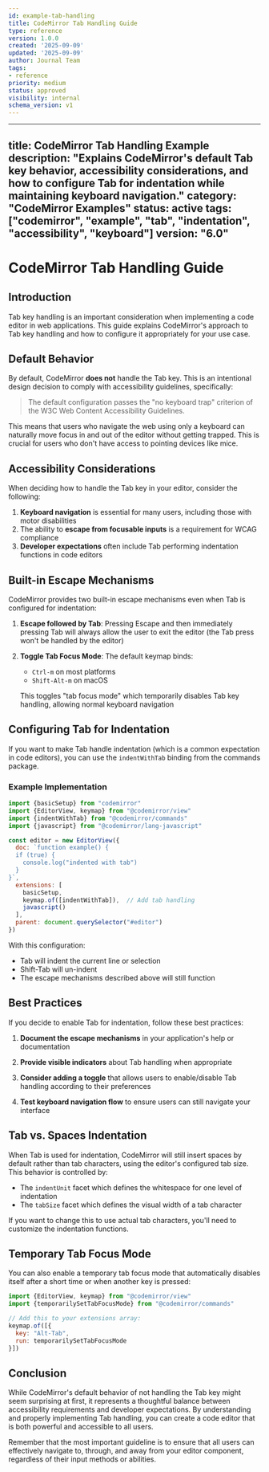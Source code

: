```yaml
---
id: example-tab-handling
title: CodeMirror Tab Handling Guide
type: reference
version: 1.0.0
created: '2025-09-09'
updated: '2025-09-09'
author: Journal Team
tags:
- reference
priority: medium
status: approved
visibility: internal
schema_version: v1
---
```


***

title: CodeMirror Tab Handling Example
description: "Explains CodeMirror's default Tab key behavior, accessibility considerations, and how to configure Tab for indentation while maintaining keyboard navigation."
category: "CodeMirror Examples"
status: active
tags: \["codemirror", "example", "tab", "indentation", "accessibility", "keyboard"]
version: "6.0"
--------------

# CodeMirror Tab Handling Guide

## Introduction

Tab key handling is an important consideration when implementing a code editor in web applications. This guide explains CodeMirror's approach to Tab key handling and how to configure it appropriately for your use case.

## Default Behavior

By default, CodeMirror **does not** handle the Tab key. This is an intentional design decision to comply with accessibility guidelines, specifically:

> The default configuration passes the "no keyboard trap" criterion of the W3C Web Content Accessibility Guidelines.

This means that users who navigate the web using only a keyboard can naturally move focus in and out of the editor without getting trapped. This is crucial for users who don't have access to pointing devices like mice.

## Accessibility Considerations

When deciding how to handle the Tab key in your editor, consider the following:

1. **Keyboard navigation** is essential for many users, including those with motor disabilities
2. The ability to **escape from focusable inputs** is a requirement for WCAG compliance
3. **Developer expectations** often include Tab performing indentation functions in code editors

## Built-in Escape Mechanisms

CodeMirror provides two built-in escape mechanisms even when Tab is configured for indentation:

1. **Escape followed by Tab**: Pressing Escape and then immediately pressing Tab will always allow the user to exit the editor (the Tab press won't be handled by the editor)

2. **Toggle Tab Focus Mode**: The default keymap binds:

   - `Ctrl-m` on most platforms
   - `Shift-Alt-m` on macOS

   This toggles "tab focus mode" which temporarily disables Tab key handling, allowing normal keyboard navigation

## Configuring Tab for Indentation

If you want to make Tab handle indentation (which is a common expectation in code editors), you can use the `indentWithTab` binding from the commands package.

### Example Implementation

```javascript
import {basicSetup} from "codemirror"
import {EditorView, keymap} from "@codemirror/view"
import {indentWithTab} from "@codemirror/commands"
import {javascript} from "@codemirror/lang-javascript"

const editor = new EditorView({
  doc: `function example() {
  if (true) {
    console.log("indented with tab")
  }
}`,
  extensions: [
    basicSetup,
    keymap.of([indentWithTab]),  // Add tab handling
    javascript()
  ],
  parent: document.querySelector("#editor")
})
```

With this configuration:

- Tab will indent the current line or selection
- Shift-Tab will un-indent
- The escape mechanisms described above will still function

## Best Practices

If you decide to enable Tab for indentation, follow these best practices:

1. **Document the escape mechanisms** in your application's help or documentation

2. **Provide visible indicators** about Tab handling when appropriate

3. **Consider adding a toggle** that allows users to enable/disable Tab handling according to their preferences

4. **Test keyboard navigation flow** to ensure users can still navigate your interface

## Tab vs. Spaces Indentation

When Tab is used for indentation, CodeMirror will still insert spaces by default rather than tab characters, using the editor's configured tab size. This behavior is controlled by:

- The `indentUnit` facet which defines the whitespace for one level of indentation
- The `tabSize` facet which defines the visual width of a tab character

If you want to change this to use actual tab characters, you'll need to customize the indentation functions.

## Temporary Tab Focus Mode

You can also enable a temporary tab focus mode that automatically disables itself after a short time or when another key is pressed:

```javascript
import {EditorView, keymap} from "@codemirror/view"
import {temporarilySetTabFocusMode} from "@codemirror/commands"

// Add this to your extensions array:
keymap.of([{
  key: "Alt-Tab", 
  run: temporarilySetTabFocusMode
}])
```

## Conclusion

While CodeMirror's default behavior of not handling the Tab key might seem surprising at first, it represents a thoughtful balance between accessibility requirements and developer expectations. By understanding and properly implementing Tab handling, you can create a code editor that is both powerful and accessible to all users.

Remember that the most important guideline is to ensure that all users can effectively navigate to, through, and away from your editor component, regardless of their input methods or abilities.

